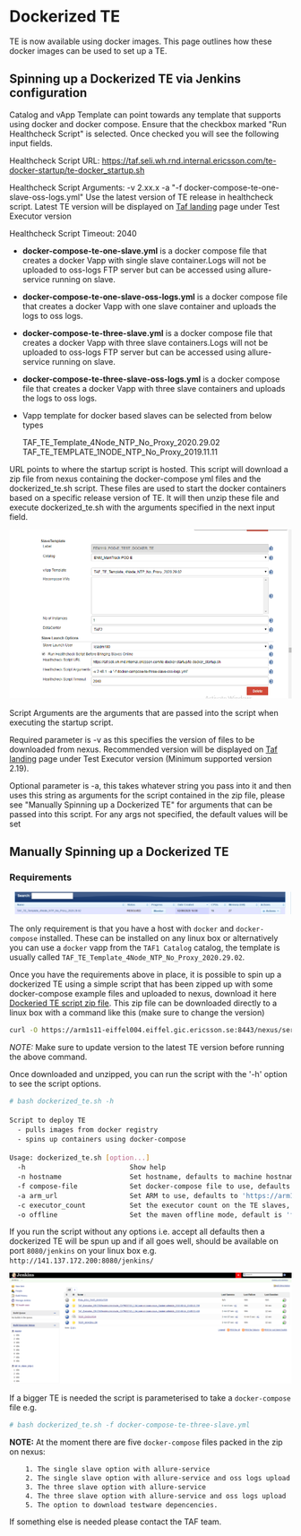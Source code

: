 <head>
    <title>Dockerized TE</title>
</head>

# Dockerized TE

TE is now available using docker images. This page outlines how these docker images can be used to set up a TE.

## Spinning up a Dockerized TE via Jenkins configuration

Catalog and vApp Template can point towards any template that supports using docker and docker compose.
Ensure that the checkbox marked "Run Healthcheck Script" is selected. Once checked you will see the following input fields.


Healthcheck Script URL: https://taf.seli.wh.rnd.internal.ericsson.com/te-docker-startup/te-docker_startup.sh

Healthcheck Script Arguments: -v 2.xx.x -a "-f docker-compose-te-one-slave-oss-logs.yml"
Use the latest version of TE release in healthcheck script. Latest TE version will be displayed on [Taf landing](https://taf.seli.wh.rnd.internal.ericsson.com/) page under Test Executor version

Healthcheck Script Timeout: 2040

* **docker-compose-te-one-slave.yml** is a docker compose file that creates a docker Vapp with single slave container.Logs will not be uploaded to oss-logs FTP server but can be accessed using allure-service running on slave.

* **docker-compose-te-one-slave-oss-logs.yml** is a docker compose file that creates a docker Vapp with one slave container and uploads the logs to oss logs.

* **docker-compose-te-three-slave.yml** is a docker compose file that creates a docker Vapp with three slave containers.Logs will not be uploaded to oss-logs FTP server but can be accessed using allure-service running on slave.

* **docker-compose-te-three-slave-oss-logs.yml** is a docker compose file that creates a docker Vapp with three slave containers and uploads the logs to oss logs.

* Vapp template for docker based slaves can be selected from below types

    TAF_TE_Template_4Node_NTP_No_Proxy_2020.29.02
    TAF_TE_TEMPLATE_1NODE_NTP_No_Proxy_2019.11.11

URL points to where the startup script is hosted. This script will download a zip file from nexus containing the docker-compose yml files and
the dockerized_te.sh script. These files are used to start the docker containers based on a specific release version of TE. It will then unzip these file and execute dockerized_te.sh with
the arguments specified in the next input field.

![Dockerized_TE_Configure](images/Dockerized_TE_Configure.png)

Script Arguments are the arguments that are passed into the script when executing the startup script.

Required parameter is -v as this specifies the version of files to be downloaded from nexus.
Recommended version will be displayed on [Taf landing](https://taf.seli.wh.rnd.internal.ericsson.com/) page under Test Executor version
(Minimum supported version 2.19).

Optional parameter is -a, this takes whatever string you pass into it and then uses this string as arguments for the script contained
in the zip file, please see "Manually Spinning up a Dockerized TE" for arguments that can be passed into this script. For any args not specified, the default values will be set

## Manually Spinning up a Dockerized TE

### Requirements

![TAF1 Catalog](images/TAF1_Catalog.png)

The only requirement is that you have a host with `docker` and `docker-compose` installed. These can be installed on any linux box or alternatively you can use a `docker` vapp from the `TAF1 Catalog` catalog, the template is usually called `TAF_TE_Template_4Node_NTP_No_Proxy_2020.29.02`.

Once you have the requirements above in place, it is possible to spin up a dockerized TE using a simple script that has been zipped up with some docker-compose example files and uploaded to nexus, download it here [Dockeried TE script zip file](https://arm1s11-eiffel004.eiffel.gic.ericsson.se:8443/nexus/service/local/artifact/maven/redirect?r=releases&g=com.ericsson.cifwk.taf.executor&a=te-docker&p=zip&v=LATEST). This zip file can be downloaded directly to a linux box with a command like this (make sure to change the version)

```sh
curl -O https://arm1s11-eiffel004.eiffel.gic.ericsson.se:8443/nexus/service/local/repositories/releases/content/com/ericsson/cifwk/taf/executor/te-docker/2.37.1/te-docker-2.37.1.zip
```

*NOTE:* Make sure to update version to the latest TE version before running the above command.

Once downloaded and unzipped, you can run the script with the '-h' option to see the script options.

```sh
# bash dockerized_te.sh -h

Script to deploy TE
  - pulls images from docker registry
  - spins up containers using docker-compose

Usage: dockerized_te.sh [option...]
  -h                          Show help
  -n hostname                 Set hostname, defaults to machine hostname
  -f compose-file             Set docker-compose file to use, defaults to 'docker-compose-te-one-slave.yml'
  -a arm_url                  Set ARM to use, defaults to 'https://arm1s11-eiffel004.eiffel.gic.ericsson.se:8443/nexus/content/groups/public'
  -c executor_count           Set the executor count on the TE slaves, defaults to '4'
  -o offline                  Set the maven offline mode, default is 'false'"
```

If you run the script without any options i.e. accept all defaults then a dockerized TE will be spun up and if all goes well, should be available on port `8080/jenkins` on your linux box e.g. `http://141.137.172.200:8080/jenkins/`

![Docker TE Running](images/Dockerized_TE_running.png)

If a bigger TE is needed the script is parameterised to take a `docker-compose` file e.g.

```sh
# bash dockerized_te.sh -f docker-compose-te-three-slave.yml
```

**NOTE:** At the moment there are five `docker-compose` files packed in the zip on nexus:

        1. The single slave option with allure-service
        2. The single slave option with allure-service and oss logs upload
        3. The three slave option with allure-service
        4. The three slave option with allure-service and oss logs upload
        5. The option to download testware depencencies.

If something else is needed please contact the TAF team.
